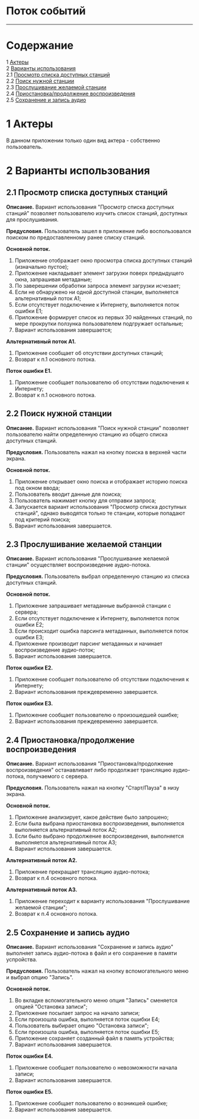 # Поток событий
---

# Содержание
1 [Актеры](#actors)  
2 [Варианты использования](#use_cases)  
2.1 [Просмотр списка доступных станций](#available_stations_list_view)  
2.2 [Поиск нужной станции](#search)  
2.3 [Прослушивание желаемой станции](#listening_to_station)  
2.4 [Приостановка/продолжение воспроизведения](#start_pause)  
2.5 [Сохранение и запись аудио](#save_and_download)  

<a name="actors"/>

# 1 Актеры

В данном приложении только один вид актера - собственно пользователь.  

<a name="use_cases"/>

# 2 Варианты использования

<a name="available_stations_list_view"/>

## 2.1 Просмотр списка доступных станций

**Описание.** Вариант использования "Просмотр списка доступных станций" позволяет пользователю изучить список станций, доступных для прослушивания.  

**Предусловия.** Пользователь зашел в приложение либо воспользовался поиском по предоставленному ранее списку станций.  

**Основной поток.**
1. Приложение отображает окно просмотра списка доступных станций (изначально пустое);
2. Приложение накладывает элемент загрузки поверх предыдущего окна, запрашивая метаданые;
3. По заверешении обработки запроса элемент загрузки исчезает;
4. Если не обнаружено ни одной доступной станции, выполняется альтернативный поток А1;
5. Если отсутствует подключение к Интернету, выполняется поток ошибки Е1;
6. Приложение формирует список из первых 30 найденных станций, по мере прокрутки ползунка пользователем подгружает остальные;
7. Вариант использования завершается;  

**Альтернативный поток А1.**
1. Приложение сообщает об отсутствии доступных станций;
2. Возврат к п.1 основного потока.

**Поток ошибки Е1.**
1. Приложение сообщает пользователю об отсутствии подключения к Интернету;
2. Возврат к п.1 основного потока.

<a name="search"/>

## 2.2 Поиск нужной станции

**Описание.** Вариант использования "Поиск нужной станции" позволяет пользователю найти определенную станцию из общего списка доступных станций.  

**Предусловия.** Пользователь нажал на кнопку поиска в верхней части экрана.  

**Основной поток.**
1. Приложение открывает окно поиска и отображает историю поиска под окном ввода;
2. Пользователь вводит данные для поиска;
3. Пользователь нажимает кнопку для отправки запроса;
4. Запускается вариант использования "Просмотр списка доступных станций", однако выводятся только те станции, которые попадают под критерий поиска;   
5. Вариант использования завершается.

<a name="listening_to_station"/>

## 2.3 Прослушивание желаемой станции

**Описание.** Вариант использования "Прослушивание желаемой станции" осуществляет воспроизведение аудио-потока.  

**Предусловия.** Пользователь выбрал определенную станцию из списка доступных станций.  

**Основной поток.**
1. Приложение запрашивает метаданные выбранной станции с сервера;  
2. Если отсутствует подключение к Интернету, выполняется поток ошибки Е2;  
3. Если происходит ошибка парсинга метаданных, выполняется поток ошибки Е3; 
4. Приложение производит парсинг метаданных и начинает воспроизведение аудио-поток;
5. Вариант использования завершается.

**Поток ошибки Е2.**
1. Приложение сообщает пользователю об отсутствии подключения к Интернету;  
2. Вариант использования преждевременно завершается.

**Поток ошибки Е3.**
1. Приложение сообщает пользователю о произошедшей ошибке;  
2. Вариант использования преждевременно завершается.

<a name="start_pause"/>

## 2.4 Приостановка/продолжение воспроизведения

**Описание.** Вариант использования "Приостановка/продолжение воспроизведения" останавливает либо продолжает трансляцию аудио-потока, получаемого с сервера.  

**Предусловия.** Пользователь нажал на кнопку "Старт/Пауза" в низу экрана.

**Основной поток.**
1. Приложение анализирует, какое действие было запрошено;
2. Если была выбрана приостановка воспроизведения, выполняется выполняется альтернативный поток А2;
3. Если было выбрано продолжение воспроизведения, выполняется выполняется альтернативный поток А3;
4. Вариант использования завершается.

**Альтернативный поток А2.**
1. Приложение прекращает трансляцию аудио-потока; 
2. Возврат к п.4 основного потока.  

**Альтернативный поток А3.**
1. Приложение переходит к варианту использования "Прослушивание желаемой станции";  
2. Возврат к п.4 основного потока.  

<a name="save_and_download"/>

## 2.5 Сохранение и запись аудио

**Описание.** Вариант использования "Сохранение и запись аудио" выполняет запись аудио-потока в файл и его сохранение в памяти успройства.  

**Предусловия.** Пользователь нажал на кнопку вспомогательного меню и выбрал опцию "Запись".  

**Основной поток.**
1. Во вкладке вспомогательного меню опция "Запись" сменяется опцией "Остановка записи";
2. Приложение посылает запрос на начало записи;  
3. Если произошла ошибка, выполняется поток ошибки Е4; 
4. Пользователь выбирает опцию "Остановка записи";
5. Если произошла ошибка, выполняется поток ошибки Е5; 
6. Приложение сохраняет созданный файл в память устройства;  
7. Вариант использования завершается.

**Поток ошибки Е4.**
1. Приложение сообщает пользователю о невозможности начала записи;
2. Вариант использования завершается.

**Поток ошибки Е5.**
1. Приложение сообщает пользователю о возникшей ошибке;
2. Вариант использования завершается.
